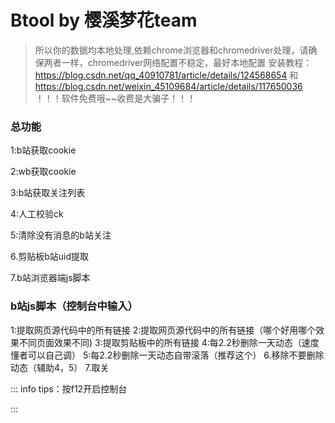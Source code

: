 # Btool                   by 樱溪梦花team

> 所以你的数据均本地处理,依赖chrome浏览器和chromedriver处理，请确保两者一样，chromedriver网络配置不稳定，最好本地配置
> 安装教程：https://blog.csdn.net/qq_40910781/article/details/124568654  和  https://blog.csdn.net/weixin_45109684/article/details/117650036
> ！！！软件免费哦\~\~收费是大骗子！！！

### 总功能

1:b站获取cookie 

2:wb获取cookie 

3:b站获取关注列表

4:人工校验ck 

5:清除没有消息的b站关注 

6\.剪贴板b站uid提取 

7\.b站浏览器端js脚本

### b站js脚本（控制台中输入）

1:提取网页源代码中的所有链接
2:提取网页源代码中的所有链接（哪个好用哪个效果不同页面效果不同)
3:提取剪贴板中的所有链接
4:每2.2秒删除一天动态（速度懂者可以自己调）
5:每2.2秒删除一天动态自带滚落（推荐这个）
6\.移除不要删除动态（辅助4，5）
7\.取关

::: info
tips：按f12开启控制台

:::
